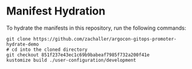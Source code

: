# Manifest Hydration

To hydrate the manifests in this repository, run the following commands:

```shell
git clone https://github.com/zachaller/argocon-gitops-promoter-hydrate-demo
# cd into the cloned directory
git checkout 851f237e43ec1c69b9babeaf7985f732a200f41e
kustomize build ./user-configuration/development
```
